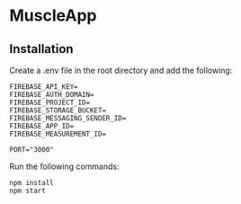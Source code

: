 # MuscleApp
## Installation
Create a .env file in the root directory and add the following:
```
FIREBASE_API_KEY=
FIREBASE_AUTH_DOMAIN=
FIREBASE_PROJECT_ID=
FIREBASE_STORAGE_BUCKET=
FIREBASE_MESSAGING_SENDER_ID=
FIREBASE_APP_ID=
FIREBASE_MEASUREMENT_ID=

PORT="3000" 
```

Run the following commands:
```
npm install
npm start
```